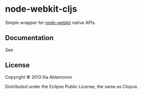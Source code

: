 # node-webkit-cljs

Simple wrapper for [node-webkit](https://github.com/rogerwang/node-webkit) native APIs.

## Documentation

See 

## License

Copyright © 2013 Ilia Ablamonov

Distributed under the Eclipse Public License, the same as Clojure.
